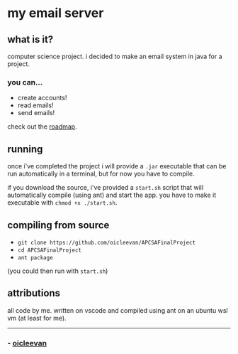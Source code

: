 # my email server

## what is it?

computer science project. i decided to make an email system in java for a project.

### you can...

- create accounts!
- read emails!
- send emails!

check out the [roadmap](ROADMAP.md).

## running

once i've completed the project i will provide a `.jar` executable that can be run automatically in a terminal, but for now you have to compile.

if you download the source, i've provided a `start.sh` script that will automatically compile (using ant) and start the app. you have to make it executable with `chmod +x ./start.sh`. 

## compiling from source

- ```git clone https://github.com/oicleevan/APCSAFinalProject```
- ```cd APCSAFinalProject```
- ```ant package```


(you could then run with `start.sh`)

## attributions

all code by me. written on vscode and compiled using ant on an ubuntu wsl vm (at least for me).

---

### - [oicleevan](https://github.com/oicleevan)
